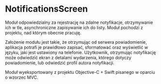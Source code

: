 # NotificationsScreen

Moduł odpowiedzialny za rejestrację na zdalne notyfikacje, otrzymywanie ich w tle, asynchroniczne zapisywanie ich do listy. Moduł pochodzi z projektu, nad którym obecnie pracuję.

Założenie modułu jest takie, że otrzymując od serwera powiadomienie, aplikacja potrafi je prawidłowo zapisać, sformatować oraz wyświetlić w języku, jaki jest ustawiony na telefonie. Użytkownik, otrzymując notyfikację może odwiedzić ekran z detalami wydarzenia, którego dotyczy powiadomienie, lub odwiedzić profil autora notyfikacji.

Moduł wyeksportowany z projektu Objective-C + Swift pisanego w oparciu o wzorzec MVC.
